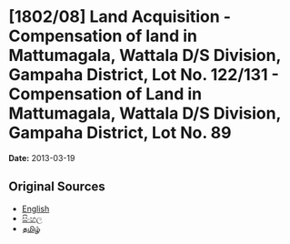 # [1802/08] Land Acquisition - Compensation of land in Mattumagala, Wattala D/S Division, Gampaha District, Lot No. 122/131 - Compensation of Land in Mattumagala, Wattala D/S Division, Gampaha District, Lot No. 89

**Date:** 2013-03-19

## Original Sources

- [English](https://documents.gov.lk/view/extra-gazettes/2013/3/1802-08_E.pdf)
- [සිංහල](https://documents.gov.lk/view/extra-gazettes/2013/3/1802-08_S.pdf)
- [தமிழ்](https://documents.gov.lk/view/extra-gazettes/2013/3/1802-08_T.pdf)
